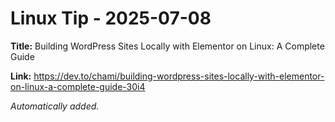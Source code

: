 # Linux Tip - 2025-07-08

**Title:** Building WordPress Sites Locally with Elementor on Linux: A Complete Guide

**Link:** https://dev.to/chami/building-wordpress-sites-locally-with-elementor-on-linux-a-complete-guide-30i4

_Automatically added._
